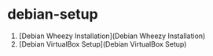 debian-setup
============

1. [Debian Wheezy Installation](Debian Wheezy Installation)
2. [Debian VirtualBox Setup](Debian VirtualBox Setup)
